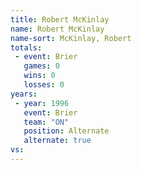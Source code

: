 ```yaml
---
title: Robert McKinlay
name: Robert McKinlay
name-sort: McKinlay, Robert
totals:
 - event: Brier
   games: 0
   wins: 0
   losses: 0
years:
 - year: 1996
   event: Brier
   team: "ON"
   position: Alternate
   alternate: true
vs:
---
```

